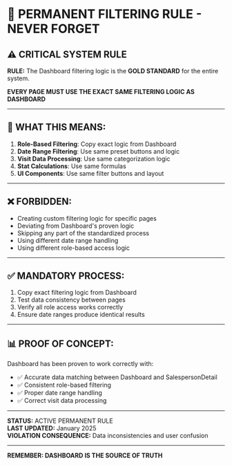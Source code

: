 # 🚨 PERMANENT FILTERING RULE - NEVER FORGET

## ⚠️ CRITICAL SYSTEM RULE

**RULE:** The Dashboard filtering logic is the **GOLD STANDARD** for the entire system.

**EVERY PAGE MUST USE THE EXACT SAME FILTERING LOGIC AS DASHBOARD**

---

## 🎯 **WHAT THIS MEANS:**

1. **Role-Based Filtering**: Copy exact logic from Dashboard
2. **Date Range Filtering**: Use same preset buttons and logic  
3. **Visit Data Processing**: Use same categorization logic
4. **Stat Calculations**: Use same formulas
5. **UI Components**: Use same filter buttons and layout

---

## ❌ **FORBIDDEN:**

- Creating custom filtering logic for specific pages
- Deviating from Dashboard's proven logic
- Skipping any part of the standardized process
- Using different date range handling
- Using different role-based access logic

---

## ✅ **MANDATORY PROCESS:**

1. Copy exact filtering logic from Dashboard
2. Test data consistency between pages
3. Verify all role access works correctly
4. Ensure date ranges produce identical results

---

## 📊 **PROOF OF CONCEPT:**

Dashboard has been proven to work correctly with:
- ✅ Accurate data matching between Dashboard and SalespersonDetail
- ✅ Consistent role-based filtering
- ✅ Proper date range handling
- ✅ Correct visit data processing

---

**STATUS:** ACTIVE PERMANENT RULE  
**LAST UPDATED:** January 2025  
**VIOLATION CONSEQUENCE:** Data inconsistencies and user confusion

---

**REMEMBER: DASHBOARD IS THE SOURCE OF TRUTH**

